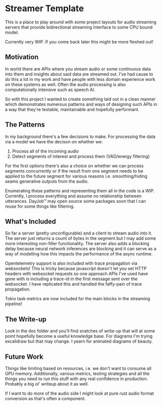 # Streamer Template

This is a place to play around with some project layouts for audio streaming
servers that provide bidirectional streaming interface to some CPU bound model.

Currently very WIP. If you come back later this might be more fleshed out!

## Motivation 

In world there are APIs where you stream audio or some continuous data into
them and insights about said data are streamed out. I've had cause to do this
a lot in my work and have people with less domain experience work on these
systems as well. Often the audio processing is also computationally intensive
such as speech AI.

So with this project I wanted to create something laid out in a clean manner
which demonstrates numerous patterns and ways of designing such APIs in a way
that they're testable, maintainable and hopefully performant.

## The Patterns

In my background there's a few decisions to make. For processing the data via a
model we have the decison on whether we:

1. Process all of the incoming audio
2. Detect segments of interest and process them (VAD/energy filtering)

For the first options there's also a choice on whether we can process segments 
concurrently or if the result from one segment needs to be applied to the future
segment for various reasons i.e. smoothing/hiding seams generative outputs from
the audio.

Enumerating these patterns and representing them all in the code is a WIP.
Currently, I process everything and assume no relationship between utterances.
DayJob™ may open source some packages soon that I can reuse for some things like
filtering.

## What's Included

So far a server (pretty unconfigurable) and a client to stream audio into it.
The server just returns a count of bytes in the segment but I may add some
more interesting non-filler functionality. The server also adds a blocking
delay because neural network inferences are blocking and it can serve as a
way of modelling how this impacts the performance of the async runtime.

Opentelemetry support is also included with trace propagation via websockets!
This is tricky because javascript doesn't let you set HTTP headers with
websocket requests so one approach APIs I've used have gone with is including
a trace-id in the first message sent over the websocket. I have replicated
this and handled the faffy-pain of trace propagation.

Tokio task metrics are now included for the main blocks in the streaming
pipeline!

## The Write-up

Look in the doc folder and you'll find snatches of write-up that will at
some point hopefully become a useful knowledge base. For diagrams I'm trying
excalidraw but that may change. I yearn for animated diagrams of beauty.

## Future Work

Things like limiting based on resources, i.e. we don't want to consume all
GPU memory. Additionally, various metrics, testing strategies and all the
things you need to run this stuff with any real confidence in production.
Probably a big ol' writeup about it as well.

If I want to do more of the audio side I might look at pure rust audio
format conversion as that's often a component.
